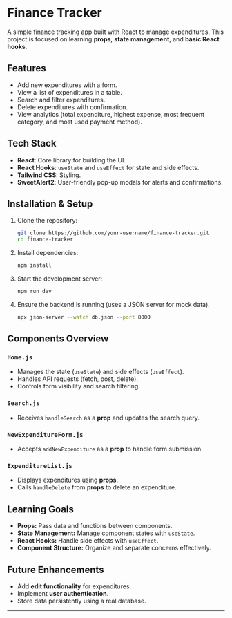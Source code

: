# Finance Tracker

A simple finance tracking app built with React to manage expenditures. This project is focused on learning **props**, **state management**, and **basic React hooks**.

## Features

- Add new expenditures with a form.
- View a list of expenditures in a table.
- Search and filter expenditures.
- Delete expenditures with confirmation.
- View analytics (total expenditure, highest expense, most frequent category, and most used payment method).

## Tech Stack

- **React**: Core library for building the UI.
- **React Hooks**: `useState` and `useEffect` for state and side effects.
- **Tailwind CSS**: Styling.
- **SweetAlert2**: User-friendly pop-up modals for alerts and confirmations.

## Installation & Setup

1. Clone the repository:

   ```sh
   git clone https://github.com/your-username/finance-tracker.git
   cd finance-tracker
   ```

2. Install dependencies:

   ```sh
   npm install
   ```

3. Start the development server:

   ```sh
   npm run dev
   ```

4. Ensure the backend is running (uses a JSON server for mock data).
   ```sh
   npx json-server --watch db.json --port 8000
   ```

## Components Overview

### `Home.js`

- Manages the state (`useState`) and side effects (`useEffect`).
- Handles API requests (fetch, post, delete).
- Controls form visibility and search filtering.

### `Search.js`

- Receives `handleSearch` as a **prop** and updates the search query.

### `NewExpenditureForm.js`

- Accepts `addNewExpenditure` as a **prop** to handle form submission.

### `ExpenditureList.js`

- Displays expenditures using **props**.
- Calls `handleDelete` from **props** to delete an expenditure.

## Learning Goals

- **Props:** Pass data and functions between components.
- **State Management:** Manage component states with `useState`.
- **React Hooks:** Handle side effects with `useEffect`.
- **Component Structure:** Organize and separate concerns effectively.

## Future Enhancements

- Add **edit functionality** for expenditures.
- Implement **user authentication**.
- Store data persistently using a real database.

---
